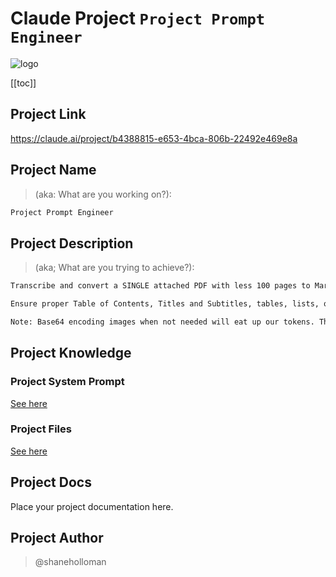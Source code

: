 # Claude Project `Project Prompt Engineer`

![logo](claude.svg)

[[toc]]

## Project Link

<https://claude.ai/project/b4388815-e653-4bca-806b-22492e469e8a>

## Project Name

>(aka: What are you working on?):

```txt
Project Prompt Engineer
```

## Project Description

>(aka; What are you trying to achieve?):

```txt
Transcribe and convert a SINGLE attached PDF with less 100 pages to Markdown.

Ensure proper Table of Contents, Titles and Subtitles, tables, lists, quotes etc are used and correctly formatted - in this particular case we omit images entirely as they are decorative and superfluous.

Note: Base64 encoding images when not needed will eat up our tokens. The text content for this document is all we output. See (BUT DON'T CHANGE), the system prompt for additional understanding of this project
```

## Project Knowledge

### Project System Prompt

[See here](./project-knowledge/system-prompt.md)

### Project Files

[See here](./project-knowledge/files/)

## Project Docs

Place your project documentation here.

## Project Author

> @shaneholloman
